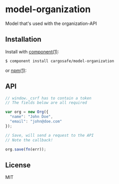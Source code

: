 
# model-organization

  Model that's used with the organization-API

## Installation

  Install with [component(1)](//component.io):

    $ component install cargosafe/model-organization

  or [npm(1)](//nodejs.org):

## API

```javascript
// window._csrf has to contain a token
// The fields below are all required

var org = new Org({
  "name": "John Doe",
  "email": "john@doe.com"
});

// Save, will send a request to the API
// Note the callback!

org.save(fn(err));
```
## License

  MIT


